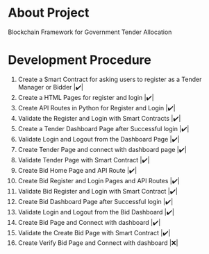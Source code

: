 # About Project
Blockchain Framework for Government Tender Allocation

# Development Procedure
1. Create a Smart Contract for asking users to register as a Tender Manager or Bidder  |:heavy_check_mark:|
2. Create a HTML Pages for register and login |:heavy_check_mark:|
3. Create API Routes in Python for Register and Login |:heavy_check_mark:|
4. Validate the Register and Login with Smart Contracts |:heavy_check_mark:|
5. Create a Tender Dashboard Page after Successful login |:heavy_check_mark:|
6. Validate Login and Logout from the Dashboard Page |:heavy_check_mark:|
7. Create Tender Page and connect with dashboard page |:heavy_check_mark:|
8. Validate Tender Page with Smart Contract |:heavy_check_mark:|
9. Create Bid Home Page and API Route |:heavy_check_mark:|
10. Create Bid Register and Login Pages and API Routes |:heavy_check_mark:|
11. Validate Bid Register and Login with Smart Contract |:heavy_check_mark:|
12. Create Bid Dashboard Page after Successful login |:heavy_check_mark:|
13. Validate Login and Logout from the Bid Dashboard |:heavy_check_mark:|
14. Create Bid Page and Connect with dashboard  |:heavy_check_mark:|
15. Validate the Create Bid Page with Smart Contract |:heavy_check_mark:|
16. Create Verify Bid Page and Connect with dashboard |:x:|
